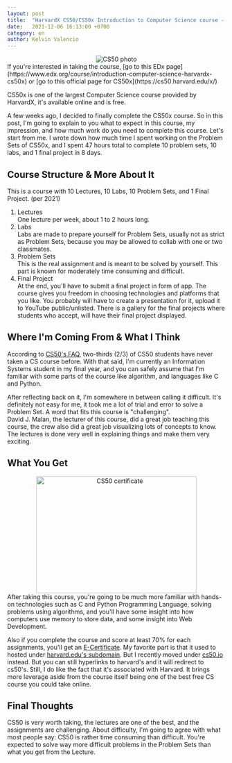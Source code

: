 ```yaml
---
layout: post
title:  "HarvardX CS50/CS50x Introduction to Computer Science course - What You Need To Know"
date:   2021-12-06 16:13:00 +0700
category: en
author: Kelvin Valencio
---
```

<center><img src="https://i.imgur.com/vhpyGlz.png" alt="CS50 photo"></center>
If you're interested in taking the course, [go to this EDx page](https://www.edx.org/course/introduction-computer-science-harvardx-cs50x) or [go to this official page for CS50x](https://cs50.harvard.edu/x/)

CS50x is one of the largest Computer Science course provided by HarvardX, it's available online and is free. 

A few weeks ago, I decided to finally complete the CS50x course. So in this post, I'm going to explain to you what to expect in this course, my impression, and how much work do you need to complete this course. Let's start from me.
I wrote down how much time I spent working on the Problem Sets of CS50x, and I spent 47 hours total to complete 10 problem sets, 10 labs, and 1 final project in 8 days.

## Course Structure & More About It
This is a course with 10 Lectures, 10 Labs, 10 Problem Sets, and 1 Final Project. (per 2021)
1. Lectures  
One lecture per week, about 1 to 2 hours long.
2. Labs  
Labs are made to prepare yourself for Problem Sets, usually not as strict as Problem Sets, because you may be allowed to collab with one or two classmates.
3. Problem Sets  
This is the real assignment and is meant to be solved by yourself. This part is known for moderately time consuming and difficult.
4. Final Project  
At the end, you'll have to submit a final project in form of app. The course gives you freedom in choosing technologies and platforms that you like. You probably will have to create a presentation for it, upload it to YouTube public/unlisted. There is a gallery for the final projects where students who accept, will have their final project displayed.

## Where I'm Coming From & What I Think
According to [CS50's FAQ](https://cs50.harvard.edu/college/2021/fall/faqs/), two-thirds (2/3) of CS50 students have never taken a CS course before. With that said, I'm currently an Information Systems student in my final year, and you can safely assume that I'm familiar with some parts of the course like algorithm, and languages like C and Python.

After reflecting back on it, I'm somewhere in between calling it difficult. It's definitely not easy for me, it took me a lot of trial and error to solve a Problem Set. A word that fits this course is "challenging".  
David J. Malan, the lecturer of this course, did a great job teaching this course, the crew also did a great job visualizing lots of concepts to know. The lectures is done very well in explaining things and make them very exciting.

## What You Get
<center><img src="https://i.imgur.com/ch01NLA.png" width="370" height="269" alt="CS50 certificate"></center>
After taking this course, you're going to be much more familiar with hands-on technologies such as C and Python Programming Language, solving problems using algorithms, and you'll have some insight into how computers use memory to store data, and some insight into Web Development.


Also if you complete the course and score at least 70% for each assignments, you'll get an [E-Certificate](https://cs50.harvard.edu/x/2021/certificate/). My favorite part is that it used to hosted under [harvard.edu's subdomain](harvard.edu). But I recently moved under [cs50.io](cs50.io) instead. But you can still hyperlinks to harvard's and it will redirect to cs50's. Still, I do like the fact that it's associated with Harvard. It brings more leverage aside from the course itself being one of the best free CS course you could take online.

## Final Thoughts
CS50 is very worth taking, the lectures are one of the best, and the assignments are challenging.
About difficulty, I'm going to agree with what most people say: CS50 is rather time consuming than difficult. You're expected to solve way more difficult problems in the Problem Sets than what you get from the Lecture.